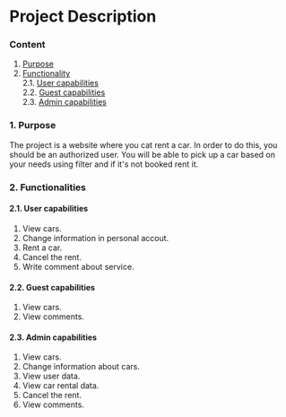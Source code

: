 # Project Description
### Content
1. [Purpose](#1) <br>
2. [Functionality](#2) <br>
  2.1. [User capabilities](#2.1) <br>
  2.2. [Guest capabilities](#2.2) <br>
  2.3. [Admin capabilities](#2.3) <br>

### 1. Purpose <a name="1"></a>
The project is a website where you cat rent a car. In order to do this, you should be an authorized user. You will be able to pick up a car based on your needs using filter and if it's not booked rent it.
 
### 2. Functionalities <a name="2"></a>
#### 2.1. User capabilities <a name="2.1"></a>
1) View cars.
2) Change information in personal accout.
3) Rent a car.
4) Cancel the rent.
5) Write comment about service.
#### 2.2. Guest capabilities <a name="2.2"></a>
1) View cars. 
2) View comments.
#### 2.3. Admin capabilities <a name="2.3"></a>
1) View cars.
2) Change information about cars.
3) View user data.
4) View car rental data.
5) Cancel the rent.
6) View comments.